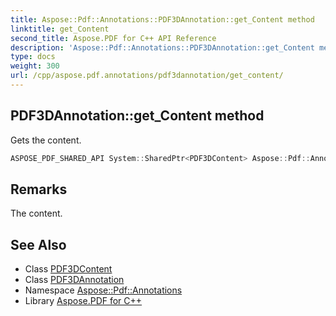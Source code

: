 ```yaml
---
title: Aspose::Pdf::Annotations::PDF3DAnnotation::get_Content method
linktitle: get_Content
second_title: Aspose.PDF for C++ API Reference
description: 'Aspose::Pdf::Annotations::PDF3DAnnotation::get_Content method. Gets the content in C++.'
type: docs
weight: 300
url: /cpp/aspose.pdf.annotations/pdf3dannotation/get_content/
---
```

## PDF3DAnnotation::get_Content method


Gets the content.

```cpp
ASPOSE_PDF_SHARED_API System::SharedPtr<PDF3DContent> Aspose::Pdf::Annotations::PDF3DAnnotation::get_Content()
```

## Remarks


The content.
## See Also

* Class [PDF3DContent](../../pdf3dcontent/)
* Class [PDF3DAnnotation](../)
* Namespace [Aspose::Pdf::Annotations](../../)
* Library [Aspose.PDF for C++](../../../)
